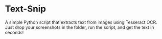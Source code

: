 # Text-Snip
A simple Python script that extracts text from images using Tesseract OCR. Just drop your screenshots in the folder, run the script, and get the text in seconds!
